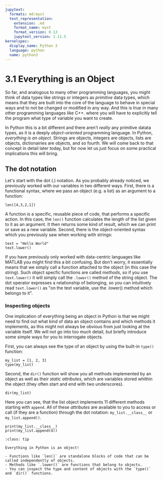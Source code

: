 ```yaml
---
jupytext:
  formats: md:myst
  text_representation:
    extension: .md
    format_name: myst
    format_version: 0.13
    jupytext_version: 1.11.5
kernelspec:
  display_name: Python 3
  language: python
  name: python3
---
```


# 3.1 Everything is an Object

So far, and analogous to many other programming languages, you might think of data types like strings or integers as *primitive* data types, which means that they are built into the core of the language to behave in special ways and to not be changed or modified in any way. And this is true in many
other programming languages like C++. where you will have to explicitly tell the program what type of variable you want to create.

In Python this is a bit different and there aren't *really* any primitive datata types, as it is a deeply *object-oriented* programming language. In Python, *everything is an object*. Strings are objects, integers are objects, lists are objects, dictionairies are objects, and so fourth. We will come back to that concept in detail later today, but for now let us just focus on some practical implications this will bring.


## The dot notation

Let's start with the dot (.) notation. As you probably already noticed, we previously worked with our variables in two different ways. First, there is a functional syntax, where we pass an object (e.g. a list) as an argument to a function:

```{code-cell}
len([4,3,2,1])
```

A function is a specific, reusable piece of code, that performs a specific action. In this case, the `len()` function calculates the length of the list given to it as an argument. It then returns some kind of result, which we can print or save as a new variable. Second, there is the object-oriented syntax which you previously saw when working with strings:

```{code-cell}
text = "Hello World"
text.lower()
```

If you have previously only worked with data-centric languages like MATLAB you might find this a bit confusing. But don't worry, it essentially means that we simply call a function attached to the object (in this case the string). Such object specfic functions are called *methods*, so if you use `text.lower()` it will simply call the `.lower()` method of the string object. The dot operator expresses a relationship of belonging, so you can intuitively read `text.lower()` as "on the text variable, use the .lower() method which belongs to it".


### Inspecting objects

One implication of everything being an object in Python is that we might need to find out what kind of data an object contains and which methods it implements, as this might not always be obvious from just looking at the variable itself. We will not go into too much detail, but briefly introduce some simple ways for you to interrogate objects.

First, you can always see the type of an object by using the built-in `type()` function:

```{code-cell}
my_list = [1, 2, 3]
type(my_list)
```

Second, the `dir()` function will show you all methods implemented by an object as well as their *static attributes*, which are variables stored whithin the object (they often start and end with two underscores).

```{code-cell}
dir(my_list)
```

Here you can see, that the list object implements 11 different methods starting with `append`. All of these *attributes* are available to you to access or call (if they are a function) through the dot notation: `my_list.__class__` or `my_list.append()`.

```{code-cell}
print(my_list.__class__)
print(my_list.append(4))
```

```{admonition} Summary
:class: tip

Everything in Python is an object!

- Functions like `len()` are standalone blocks of code that can be called independently of objects.
- Methods like `.lower()` are functions that belong to objects.
- You can inspect the type and content of objects with the `type()` and `dir()` functions.
```